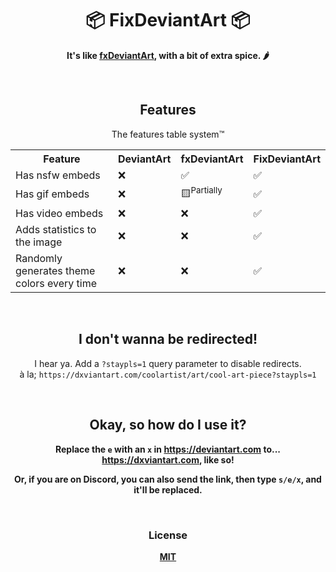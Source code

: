 <h1 align="center">📦 FixDeviantArt 📦</h1>
<p align="center"><b>It's like <a href="https://github.com/daisyUniverse/fxdeviantart">fxDeviantArt</a>, with a bit of extra spice. 🌶️</b></p>
<br>
<h2 align="center">Features</h2>
<table align="center">
  <p align="center">The features table system™</p>
  <tr>
    <th>Feature</th>
    <th>DeviantArt</th>
    <th>fxDeviantArt</th>
    <th>FixDeviantArt</th>
  </tr>
  <tr>
    <td>Has nsfw embeds</td>
    <td>❌</td>
    <td>✅</td>
    <td>✅</td>
  </tr>
  <tr>
    <td>Has gif embeds</td>
    <td>❌</td>
    <td>🟨<sup>Partially</sup></td>
    <td>✅</td>
  </tr>
  <tr>
    <td>Has video embeds</td>
    <td>❌</td>
    <td>❌</td>
    <td>✅</td>
  </tr>
   <tr>
    <td>Adds statistics to the image</td>
    <td>❌</td>
    <td>❌</td>
    <td>✅</td>
  </tr>
  <tr>
    <td>Randomly generates theme colors every time</td>
    <td>❌</td>
    <td>❌</td>
    <td>✅</td>
  </tr>
</table>
<br>
<h2 align="center">I don't wanna be redirected!</h2>
<p align="center">I hear ya. Add a <code>?staypls=1</code> query parameter to disable redirects.<br>à la; <code>https://dxviantart.com/coolartist/art/cool-art-piece?staypls=1</code></p>
<br>
<h2 align="center">Okay, so how do I use it?</h2>
<p align="center"><b>Replace the <code>e</code> with an <code>x</code> in <a href="https://deviantart.com">https://deviantart.com</a> to... <a href="https://dxviantart.com">https://dxviantart.com</a>, like so!</b></p>
<p align="center"><b>Or, if you are on Discord, you can also send the link, then type <code>s/e/x</code>, and it'll be replaced.</b></p>
<br>
<h3 align="center">License</h3>
<p align="center"><b><a href="https://github.com/itsrcu/fixdeviantart/blob/main/LICENSE">MIT</a></p>
